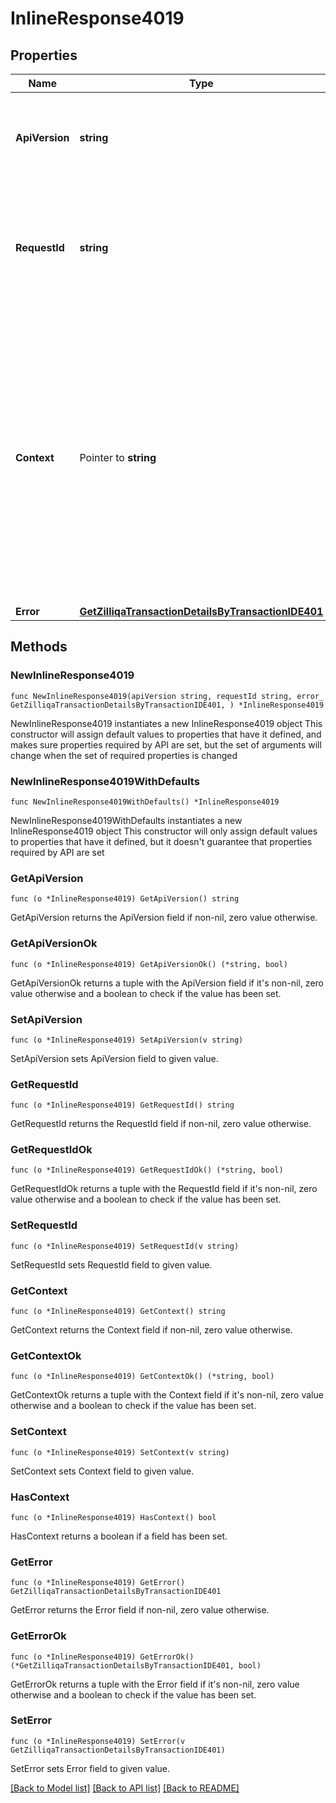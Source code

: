 # InlineResponse4019

## Properties

Name | Type | Description | Notes
------------ | ------------- | ------------- | -------------
**ApiVersion** | **string** | Specifies the version of the API that incorporates this endpoint. | 
**RequestId** | **string** | Defines the ID of the request. The &#x60;requestId&#x60; is generated by Crypto APIs and it&#39;s unique for every request. | 
**Context** | Pointer to **string** | In batch situations the user can use the context to correlate responses with requests. This property is present regardless of whether the response was successful or returned as an error. &#x60;context&#x60; is specified by the user. | [optional] 
**Error** | [**GetZilliqaTransactionDetailsByTransactionIDE401**](GetZilliqaTransactionDetailsByTransactionIDE401.md) |  | 

## Methods

### NewInlineResponse4019

`func NewInlineResponse4019(apiVersion string, requestId string, error_ GetZilliqaTransactionDetailsByTransactionIDE401, ) *InlineResponse4019`

NewInlineResponse4019 instantiates a new InlineResponse4019 object
This constructor will assign default values to properties that have it defined,
and makes sure properties required by API are set, but the set of arguments
will change when the set of required properties is changed

### NewInlineResponse4019WithDefaults

`func NewInlineResponse4019WithDefaults() *InlineResponse4019`

NewInlineResponse4019WithDefaults instantiates a new InlineResponse4019 object
This constructor will only assign default values to properties that have it defined,
but it doesn't guarantee that properties required by API are set

### GetApiVersion

`func (o *InlineResponse4019) GetApiVersion() string`

GetApiVersion returns the ApiVersion field if non-nil, zero value otherwise.

### GetApiVersionOk

`func (o *InlineResponse4019) GetApiVersionOk() (*string, bool)`

GetApiVersionOk returns a tuple with the ApiVersion field if it's non-nil, zero value otherwise
and a boolean to check if the value has been set.

### SetApiVersion

`func (o *InlineResponse4019) SetApiVersion(v string)`

SetApiVersion sets ApiVersion field to given value.


### GetRequestId

`func (o *InlineResponse4019) GetRequestId() string`

GetRequestId returns the RequestId field if non-nil, zero value otherwise.

### GetRequestIdOk

`func (o *InlineResponse4019) GetRequestIdOk() (*string, bool)`

GetRequestIdOk returns a tuple with the RequestId field if it's non-nil, zero value otherwise
and a boolean to check if the value has been set.

### SetRequestId

`func (o *InlineResponse4019) SetRequestId(v string)`

SetRequestId sets RequestId field to given value.


### GetContext

`func (o *InlineResponse4019) GetContext() string`

GetContext returns the Context field if non-nil, zero value otherwise.

### GetContextOk

`func (o *InlineResponse4019) GetContextOk() (*string, bool)`

GetContextOk returns a tuple with the Context field if it's non-nil, zero value otherwise
and a boolean to check if the value has been set.

### SetContext

`func (o *InlineResponse4019) SetContext(v string)`

SetContext sets Context field to given value.

### HasContext

`func (o *InlineResponse4019) HasContext() bool`

HasContext returns a boolean if a field has been set.

### GetError

`func (o *InlineResponse4019) GetError() GetZilliqaTransactionDetailsByTransactionIDE401`

GetError returns the Error field if non-nil, zero value otherwise.

### GetErrorOk

`func (o *InlineResponse4019) GetErrorOk() (*GetZilliqaTransactionDetailsByTransactionIDE401, bool)`

GetErrorOk returns a tuple with the Error field if it's non-nil, zero value otherwise
and a boolean to check if the value has been set.

### SetError

`func (o *InlineResponse4019) SetError(v GetZilliqaTransactionDetailsByTransactionIDE401)`

SetError sets Error field to given value.



[[Back to Model list]](../README.md#documentation-for-models) [[Back to API list]](../README.md#documentation-for-api-endpoints) [[Back to README]](../README.md)


